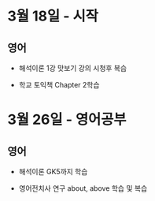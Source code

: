 # 3월 18일 - 시작

## 영어

* 해석이론 1강 맛보기 강의 시청후 복습  

* 학교 토익책 Chapter 2학습 

# 3월 26일 - 영어공부

## 영어

* 해석이론 GK5까지 학습

* 영어전치사 연구 about, above 학습 및 복습
